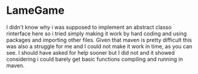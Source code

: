 LameGame
=======
I didn't know why i was supposed to implement an abstract classo rinterface here so i tried simply making it work by hard coding and using packages and importing other files. Given that maven is pretty difficult this was also a struggle for me and I could not make it work in time, as you can see. I should have asked for help sooner but I did not and it showed considering i could barely get basic functions compiling and running in maven. 
